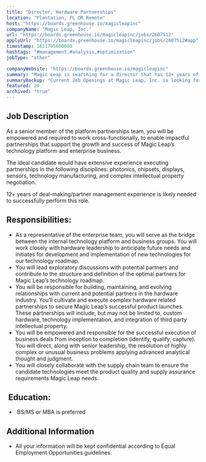 ```yaml
---
title: "Director, Hardware Partnerships"
location: "Plantation, FL OR Remote"
host: "https://boards.greenhouse.io/magicleapinc"
companyName: "Magic Leap, Inc."
url: "https://boards.greenhouse.io/magicleapinc/jobs/2607512"
applyUrl: "https://boards.greenhouse.io/magicleapinc/jobs/2607512#app"
timestamp: 1611705600000
hashtags: "#management,#analysis,#optimization"
jobType: "other"

companyWebsite: "https://boards.greenhouse.io/magicleapinc"
summary: "Magic Leap is searching for a director that has 12+ years of deal-making/partner management experience is likely needed to successfully perform this role."
summaryBackup: "Current Job Openings at Magic Leap, Inc. is looking for a director that has experience in: #management, #analysis, #optimization."
featured: 20
archived: "true"
---
```


## Job Description

As a senior member of the platform partnerships team, you will be empowered and required to work cross-functionally, to enable impactful partnerships that support the growth and success of Magic Leap’s technology platform and enterprise business.

The ideal candidate would have extensive experience executing partnerships in the following disciplines: photonics, chipsets, displays, sensors, technology manufacturing, and complex intellectual property negotiation.

12+ years of deal-making/partner management experience is likely needed to successfully perform this role.

## Responsibilities:

*   As a representative of the enterprise team, you will serve as the bridge between the internal technology platform and business groups. You will work closely with hardware leadership to anticipate future needs and initiates for development and implementation of new technologies for our technology roadmap.
*   You will lead exploratory discussions with potential partners and contribute to the structure and definition of the optimal partners for Magic Leap’s technology roadmap.
*   You will be responsible for building, maintaining, and evolving relationships with current and potential partners in the hardware industry. You’ll cultivate and execute complex hardware related partnerships to secure Magic Leap’s successful product launches. These partnerships will include, but may not be limited to, custom hardware, technology implementation, and integration of third party intellectual property.
*   You will be empowered and responsible for the successful execution of business deals from inception to completion (identify, qualify, capture). You will direct, along with senior leadership, the resolution of highly complex or unusual business problems applying advanced analytical thought and judgment.
*   You will closely collaborate with the supply chain team to ensure the candidate technologies meet the product quality and supply assurance requirements Magic Leap needs.

##  Education:

*    BS/MS or MBA is preferred
    

## Additional Information

*   All your information will be kept confidential according to Equal Employment Opportunities guidelines.

